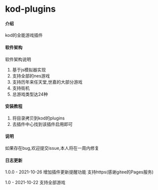 # kod-plugins

#### 介绍
kod的全能游戏插件

#### 软件架构
软件架构说明
1. 基于js模拟器实现
2. 支持全部的nes游戏
3. 支持历年来任天堂,世嘉的大部分游戏
4. 支持街机
5. 总游戏类型达24种

#### 安装教程

1.  将目录拷贝到kod的plugins
2.  去插件中心找到该插件启用即可

#### 说明
如果存在bug,欢迎提交issue,本人将在一周内修复

#### 日志更新

1.0.0 - 2021-10-26
增加插件更新提醒功能
支持https(感谢gitee的Pages服务)

1.0 - 2021-10-22
支持全部游戏
